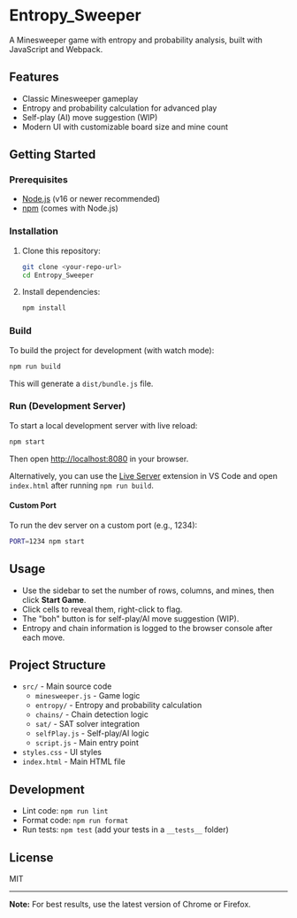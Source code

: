 # Entropy_Sweeper

A Minesweeper game with entropy and probability analysis, built with JavaScript and Webpack.

## Features

- Classic Minesweeper gameplay
- Entropy and probability calculation for advanced play
- Self-play (AI) move suggestion (WIP)
- Modern UI with customizable board size and mine count

## Getting Started

### Prerequisites

- [Node.js](https://nodejs.org/) (v16 or newer recommended)
- [npm](https://www.npmjs.com/) (comes with Node.js)

### Installation

1. Clone this repository:
   ```sh
   git clone <your-repo-url>
   cd Entropy_Sweeper
   ```

2. Install dependencies:
   ```sh
   npm install
   ```

### Build

To build the project for development (with watch mode):

```sh
npm run build
```

This will generate a `dist/bundle.js` file.

### Run (Development Server)

To start a local development server with live reload:

```sh
npm start
```

Then open [http://localhost:8080](http://localhost:8080) in your browser.

Alternatively, you can use the [Live Server](https://marketplace.visualstudio.com/items?itemName=ritwickdey.LiveServer) extension in VS Code and open `index.html` after running `npm run build`.

#### Custom Port

To run the dev server on a custom port (e.g., 1234):

```sh
PORT=1234 npm start
```

## Usage

- Use the sidebar to set the number of rows, columns, and mines, then click **Start Game**.
- Click cells to reveal them, right-click to flag.
- The "boh" button is for self-play/AI move suggestion (WIP).
- Entropy and chain information is logged to the browser console after each move.

## Project Structure

- `src/` - Main source code
  - `minesweeper.js` - Game logic
  - `entropy/` - Entropy and probability calculation
  - `chains/` - Chain detection logic
  - `sat/` - SAT solver integration
  - `selfPlay.js` - Self-play/AI logic
  - `script.js` - Main entry point
- `styles.css` - UI styles
- `index.html` - Main HTML file

## Development

- Lint code: `npm run lint`
- Format code: `npm run format`
- Run tests: `npm test` (add your tests in a `__tests__` folder)

## License

MIT

---

**Note:** For best results, use the latest version of Chrome or Firefox.
